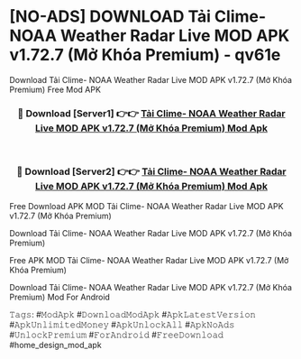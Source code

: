 # [NO-ADS] DOWNLOAD Tải Clime- NOAA Weather Radar Live MOD APK v1.72.7 (Mở Khóa Premium) - qv61e
Download Tải Clime- NOAA Weather Radar Live MOD APK v1.72.7 (Mở Khóa Premium) Free Mod APK

<div align="center">
<h3>🔴 Download [Server1] 👉👉 <a href="https://apk-comot.site?title=Tải_Clime-_NOAA_Weather_Radar_Live_MOD_APK_v1.72.7_(Mở_Khóa_Premium)">Tải Clime- NOAA Weather Radar Live MOD APK v1.72.7 (Mở Khóa Premium) Mod Apk</a></h3><br>

<h3>🔴 Download [Server2] 👉👉 <a href="https://apk-comot.site?title=Tải_Clime-_NOAA_Weather_Radar_Live_MOD_APK_v1.72.7_(Mở_Khóa_Premium)">Tải Clime- NOAA Weather Radar Live MOD APK v1.72.7 (Mở Khóa Premium) Mod Apk</a></h3>
</div>


Free Download APK MOD Tải Clime- NOAA Weather Radar Live MOD APK v1.72.7 (Mở Khóa Premium)

Download Tải Clime- NOAA Weather Radar Live MOD APK v1.72.7 (Mở Khóa Premium) 

Free APK MOD Tải Clime- NOAA Weather Radar Live MOD APK v1.72.7 (Mở Khóa Premium) 

Download Tải Clime- NOAA Weather Radar Live MOD APK v1.72.7 (Mở Khóa Premium) Mod For Android

𝚃𝚊𝚐𝚜: #𝙼𝚘𝚍𝙰𝚙𝚔 #𝙳𝚘𝚠𝚗𝚕𝚘𝚊𝚍𝙼𝚘𝚍𝙰𝚙𝚔 #𝙰𝚙𝚔𝙻𝚊𝚝𝚎𝚜𝚝𝚅𝚎𝚛𝚜𝚒𝚘𝚗 #𝙰𝚙𝚔𝚄𝚗𝚕𝚒𝚖𝚒𝚝𝚎𝚍𝙼𝚘𝚗𝚎𝚢 #𝙰𝚙𝚔𝚄𝚗𝚕𝚘𝚌𝚔𝙰𝚕𝚕 #𝙰𝚙𝚔𝙽𝚘𝙰𝚍𝚜 #𝚄𝚗𝚕𝚘𝚌𝚔𝙿𝚛𝚎𝚖𝚒𝚞𝚖 #𝙵𝚘𝚛𝙰𝚗𝚍𝚛𝚘𝚒𝚍 #𝙵𝚛𝚎𝚎𝙳𝚘𝚠𝚗𝚕𝚘𝚊𝚍 #home_design_mod_apk